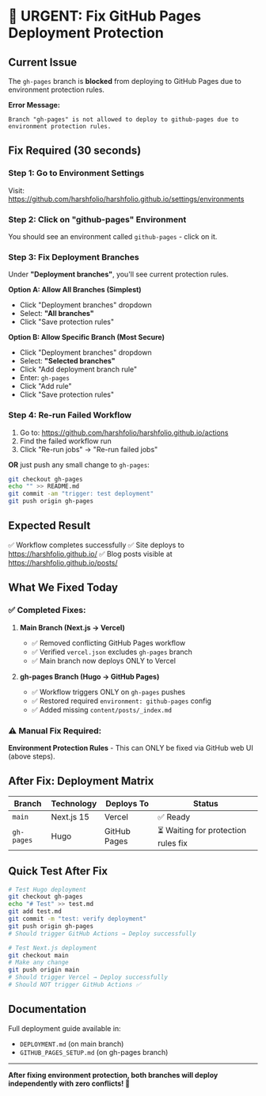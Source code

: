# 🚨 URGENT: Fix GitHub Pages Deployment Protection

## Current Issue
The `gh-pages` branch is **blocked** from deploying to GitHub Pages due to environment protection rules.

**Error Message:**
```
Branch "gh-pages" is not allowed to deploy to github-pages due to environment protection rules.
```

## Fix Required (30 seconds)

### Step 1: Go to Environment Settings
Visit: https://github.com/harshfolio/harshfolio.github.io/settings/environments

### Step 2: Click on "github-pages" Environment
You should see an environment called `github-pages` - click on it.

### Step 3: Fix Deployment Branches

Under **"Deployment branches"**, you'll see current protection rules.

**Option A: Allow All Branches (Simplest)**
- Click "Deployment branches" dropdown
- Select: **"All branches"**
- Click "Save protection rules"

**Option B: Allow Specific Branch (Most Secure)**
- Click "Deployment branches" dropdown  
- Select: **"Selected branches"**
- Click "Add deployment branch rule"
- Enter: `gh-pages`
- Click "Add rule"
- Click "Save protection rules"

### Step 4: Re-run Failed Workflow
1. Go to: https://github.com/harshfolio/harshfolio.github.io/actions
2. Find the failed workflow run
3. Click "Re-run jobs" → "Re-run failed jobs"

**OR** just push any small change to `gh-pages`:
```bash
git checkout gh-pages
echo "" >> README.md
git commit -am "trigger: test deployment"
git push origin gh-pages
```

## Expected Result

✅ Workflow completes successfully
✅ Site deploys to https://harshfolio.github.io/
✅ Blog posts visible at https://harshfolio.github.io/posts/

## What We Fixed Today

### ✅ Completed Fixes:

1. **Main Branch (Next.js → Vercel)**
   - ✅ Removed conflicting GitHub Pages workflow
   - ✅ Verified `vercel.json` excludes `gh-pages` branch
   - ✅ Main branch now deploys ONLY to Vercel

2. **gh-pages Branch (Hugo → GitHub Pages)**
   - ✅ Workflow triggers ONLY on `gh-pages` pushes
   - ✅ Restored required `environment: github-pages` config
   - ✅ Added missing `content/posts/_index.md`

### ⚠️ Manual Fix Required:

**Environment Protection Rules** - This can ONLY be fixed via GitHub web UI (above steps).

## After Fix: Deployment Matrix

| Branch | Technology | Deploys To | Status |
|--------|-----------|------------|--------|
| `main` | Next.js 15 | Vercel | ✅ Ready |
| `gh-pages` | Hugo | GitHub Pages | ⏳ Waiting for protection rules fix |

## Quick Test After Fix

```bash
# Test Hugo deployment
git checkout gh-pages
echo "# Test" >> test.md
git add test.md
git commit -m "test: verify deployment"
git push origin gh-pages
# Should trigger GitHub Actions → Deploy successfully

# Test Next.js deployment  
git checkout main
# Make any change
git push origin main
# Should trigger Vercel → Deploy successfully
# Should NOT trigger GitHub Actions ✅
```

## Documentation

Full deployment guide available in:
- `DEPLOYMENT.md` (on main branch)
- `GITHUB_PAGES_SETUP.md` (on gh-pages branch)

---

**After fixing environment protection, both branches will deploy independently with zero conflicts! 🚀**
